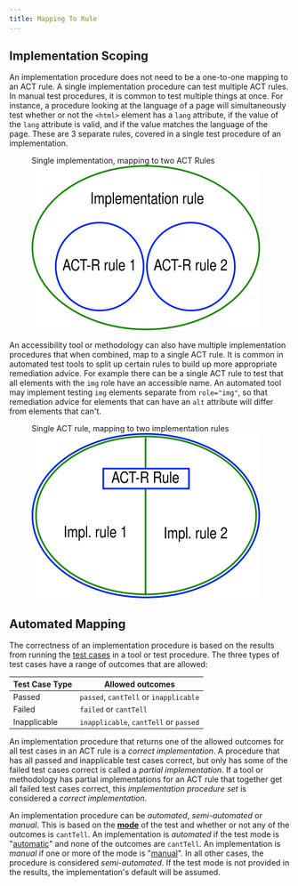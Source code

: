 ```yaml
---
title: Mapping To Rule
---
```


## Implementation Scoping

An implementation procedure does not need to be a one-to-one mapping to an ACT rule. A single implementation procedure can test multiple ACT rules. In manual test procedures, it is common to test multiple things at once. For instance, a procedure looking at the language of a page will simultaneously test whether or not the `<html>` element has a `lang` attribute, if the value of the `lang` attribute is valid, and if the value matches the language of the page. These are 3 separate rules, covered in a single test procedure of an implementation.

<figure role="figure" aria-label="Single implementation, mapping to two ACT Rules">
  <figcaption>Single implementation, mapping to two ACT Rules</figcaption>
  <img src="./images/impl-large-scope.svg" alt="">
</figure>

An accessibility tool or methodology can also have multiple implementation procedures that when combined, map to a single ACT rule. It is common in automated test tools to split up certain rules to build up more appropriate remediation advice. For example there can be a single ACT rule to test that all elements with the `img` role have an accessible name. An automated tool may implement testing `img` elements separate from `role="img"`, so that remediation advice for elements that can have an `alt` attribute will differ from elements that can't.

<figure role="figure" aria-label="Single ACT rule, mapping to two implementation rules">
  <figcaption>Single ACT rule, mapping to two implementation rules</figcaption>
  <img src="./images/impl-small-scope.svg" alt="">
</figure>

## Automated Mapping

The correctness of an implementation procedure is based on the results from running the [test cases](../testcases/) in a tool or test procedure. The three types of test cases have a range of outcomes that are allowed:

| Test Case Type | Allowed outcomes                       |
| -------------- | -------------------------------------- |
| Passed         | `passed`, `cantTell` or `inapplicable` |
| Failed         | `failed` or `cantTell`                 |
| Inapplicable   | `inapplicable`, `cantTell` or `passed` |

An implementation procedure that returns one of the allowed outcomes for all test cases in an ACT rule is a _correct implementation_. A procedure that has all passed and inapplicable test cases correct, but only has some of the failed test cases correct is called a _partial implementation_. If a tool or methodology has partial implementations for an ACT rule that together get all failed test cases correct, this _implementation procedure set_ is considered a _correct implementation_.

An implementation procedure can be _automated_, _semi-automated_ or _manual_. This is based on the **[mode](https://www.w3.org/TR/EARL10-Schema/#mode)** of the test and whether or not any of the outcomes is `cantTell`. An implementation is _automated_ if the test mode is "[automatic](https://www.w3.org/TR/EARL10-Schema/#automatic)" and none of the outcomes are `cantTell`. An implementation is _manual_ if one or more of the mode is "[manual](https://www.w3.org/TR/EARL10-Schema/#manual)". In all other cases, the procedure is considered _semi-automated_. If the test mode is not provided in the results, the implementation's default will be assumed.
